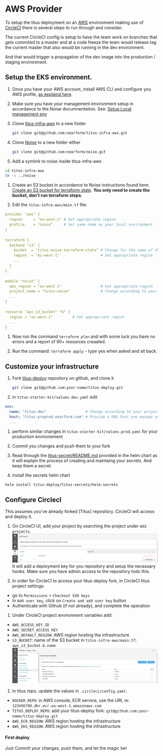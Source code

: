 # AWS Provider

To setup the titus deployment on an [AWS] environment making use of [CircleCI] there is several steps to run through and consider.

The current CircleCI config is setup to have the team work on branches that gets commited to a master and at a code freeze
the team would release tag the current master that also would be running in the dev environment.

And that would trigger a propagation of the dev image into the production / staging environment.


## Setup the EKS environment.

1. Once you have your AWS account, install AWS CLI and configure you AWS profile, [as explaind here][noise-aws-setup].

1. Make sure you have your management environment setup in accordance to the Noise documnentation. See: [Setup Local management env][noise-local-setup]

1. Clone [titus-infra-aws] to a new folder
   ```sh
   git clone git@github.com:nearform/titus-infra-aws.git
   ```

1. Clone [Noise] to a new folder either
   ```sh
   git clone git@github.com:nearform/noise.git
   ```

1. Add a symlink to noise inside titus-infra-aws
  ```sh
  cd titus-infra-aws
  ln -s ../noise
  ```

1. Create an S3 bucket in accordance to Noise instructions found here: [Create an S3 bucket for terraform state][noise-state-bucket].
  **You only need to create the bucket, don't run terraform steps**.

1. Edit the `titus-infra-aws/main.tf` file:
  ```yaml
  provider "aws" {
    region     = "eu-west-1" # Set appropriate region
    profile    = "noise"     # Set same name as your local environment
  }

  terraform {
    backend "s3" {
      bucket  = "titus-noise-terraform-state" # Change for the name of the bucket you created
      region  = "eu-west-1"                   # Set appropriate region
      ...
    }
  }

  module "noise" {
    aws_region = "eu-west-1"                  # Set appropriate region
    project_name = "titus-noise"              # Change according to your projct
    ...
  }

  resource "aws_s3_bucket" "b" {
    region = "eu-west-1"         # Set appropriate region 
    ...   
  }
  ```

1. Now run the command `terraform plan` and with some luck you have no errors and a report of 90+ resources creaated.

1. Run the command: `terraform apply` - type yes when asked and sit back.


## Customize your infrastructure

1. Fork [titus-deploy] repository on github, and clone it
   ```sh
   git clone git@github.com:your-name/titus-deploy.git
   ```

1. in `titus-starter-kit/values.dev.yaml` edit
  ```yaml
  env:
    name: "titus-dev"                  # Change according to your project
    host: "titus-preprod.nearform.com" # Provide a DNS host you manage and that has a CNAME in AWS Route53
    ...
  ``` 

1. perform similar changes in `titus-starter-kit/values.prod.yaml` for your production environement

1. Commit you changes and push them to your fork

1. Read through the [titus-secret/README.md](https://github.com/nearform/titus-deploy/tree/master/titus-secrets) provided in the helm chart as it will explain the process of creating and maintaing your secrets. And keep them a secret.

1. Install the secrets helm chart
  ```sh
  helm install titus-deploy/titus-secrets/helm-secrets
  ```


## Configure CirclecI

This assumes you've already forked [Titus] repository. CircleCI will access and deploy it.

1. On CircleCI UI, add your project by searching the project under `Add projects`.
  ![circle-add-project]
  It will add a deployment key for you repository and setup the necessary hooks.
  Make sure you have admin access to the repository todo this.

1. In order for CircleCI to access your titus-deploy fork, in CircleCI titus project settings:
  - go to `Permissions` > `Checkout SSH keys`
  - In `Add user key`, click on `Create and add user key` button
  - Authenticate with Github (if not already), and complete the operation

1. Under CircleCI project environment variables add:
  - `AWS_ACCESS_KEY_ID`
  - `AWS_SECRET_ACCESS_KEY`
  - `AWS_DEFAULT_REGION`: AWS region hosting the infrastructure
  - `S3_BUCKET`: name of the S3 bucket in `titus-infra-aws/main.tf`: `aws_s3_bucket.b.name`
  ![circle-env-variables]

1. In titus repo, update the values in `.circleci/config.yaml`:
  - `DOCKER_REPO`: in AWS console, ECR service, use the URI, ie: `123456789.dkr.ecr.eu-west-1.amazonaws.com`
  - `TITUS_DEPLOY_REPO`: add your titus-deploy fork: `git@github.com:your-name/titus-deploy.git`
  - `AWS_ECR_REGION`: AWS region hosting the infrastructure
  - `AWS_EKS_REGION`: AWS region hosting the infrastructure


#### First deploy

Just Commit your changes, push them, and let the magic be!


[CircleCI]: https://circleci.com
[Noise]: https://nearform.github.io/noise
[noise-aws-setup]: https://nearform.github.io/noise/#/setup-local/?id=for-aws
[noise-local-setup]: https://nearform.github.io/noise/#/setup-local/?id=install-dependencies
[noise-state-bucket]: https://nearform.github.io/noise/#/providers/aws/?id=create-an-s3-bucket-for-terraform-state
[titus-infra-aws]: https://github.com/nearform/titus-infra-aws
[titus-deploy]: https://github.com/nearform/titus-deploy
[Terraform]: https://www.terraform.io
[Azure]: https://azure.microsoft.com
[AWS]: https://aws.amazon.com
[Helm]: https://helm.sh
[Kubernetes]: https://kubernetes.io

[circle-add-project]: ../../img/circle-add-project.png
[circle-env-variables]: ../../img/circle-env-variables.png